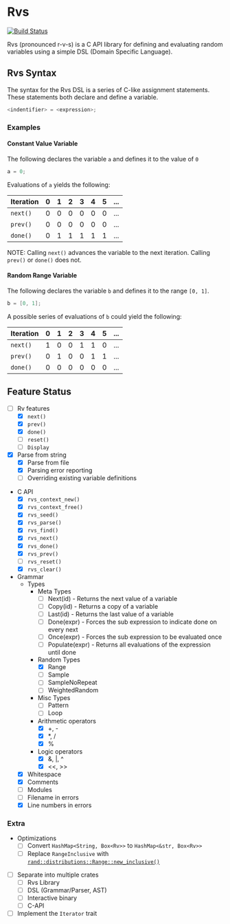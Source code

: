 # Rvs

[![Build Status](https://travis-ci.org/rfdonnelly/rvs.svg?branch=master)](https://travis-ci.org/rfdonnelly/rvs)

Rvs (pronounced r-v-s) is a C API library for defining and evaluating random
variables using a simple DSL (Domain Specific Language).

## Rvs Syntax

The syntax for the Rvs DSL is a series of C-like assignment statements.  These
statements both declare and define a variable.

```C
<indentifier> = <expression>;
```

### Examples

#### Constant Value Variable

The following declares the variable `a` and defines it to the value of `0`

```C
a = 0;
```

Evaluations of `a` yields the following:

| Iteration |  0  |  1  |  2  |  3  |  4  |  5  | ... |
| --------- | --- | --- | --- | --- | --- | --- | --- |
| `next()`  |  0  |  0  |  0  |  0  |  0  |  0  | ... |
| `prev()`  |  0  |  0  |  0  |  0  |  0  |  0  | ... |
| `done()`  |  0  |  1  |  1  |  1  |  1  |  1  | ... |

NOTE: Calling `next()` advances the variable to the next iteration.  Calling
`prev()` or `done()` does not.

#### Random Range Variable

The following declares the variable `b` and defines it to the range `[0,
1]`.

```C
b = [0, 1];
```

A possible series of evaluations of `b` could yield the following:

| Iteration |  0  |  1  |  2  |  3  |  4  |  5  | ... |
| --------- | --- | --- | --- | --- | --- | --- | --- |
| `next()`  |  1  |  0  |  0  |  1  |  1  |  0  | ... |
| `prev()`  |  0  |  1  |  0  |  0  |  1  |  1  | ... |
| `done()`  |  0  |  0  |  0  |  0  |  0  |  0  | ... |

## Feature Status

* [ ] Rv features
  * [x] `next()`
  * [x] `prev()`
  * [x] `done()`
  * [ ] `reset()`
  * [ ] `Display`

* [x] Parse from string
  * [x] Parse from file
  * [x] Parsing error reporting
  * [ ] Overriding existing variable definitions

* C API
  * [x] `rvs_context_new()`
  * [x] `rvs_context_free()`
  * [x] `rvs_seed()`
  * [x] `rvs_parse()`
  * [x] `rvs_find()`
  * [x] `rvs_next()`
  * [x] `rvs_done()`
  * [x] `rvs_prev()`
  * [ ] `rvs_reset()`
  * [x] `rvs_clear()`

* Grammar
  * Types
    * Meta Types
      * [ ] Next(id) - Returns the next value of a variable
      * [ ] Copy(id) - Returns a copy of a variable
      * [ ] Last(id) - Returns the last value of a variable
      * [ ] Done(expr) - Forces the sub expression to indicate done on every next
      * [ ] Once(expr) - Forces the sub expression to be evaluated once
      * [ ] Populate(expr) - Returns all evaluations of the expression until done
    * Random Types
      * [x] Range
      * [ ] Sample
      * [ ] SampleNoRepeat
      * [ ] WeightedRandom
    * Misc Types
      * [ ] Pattern
      * [ ] Loop
    * Arithmetic operators
      * [x] +, -
      * [x] *, /
      * [x] %
    * Logic operators
      * [x] &, |, ^
      * [x] <<, >>
  * [x] Whitespace
  * [x] Comments
  * [ ] Modules
  * [ ] Filename in errors
  * [x] Line numbers in errors

### Extra

* Optimizations
  * [ ] Convert `HashMap<String, Box<Rv>>` to `HashMap<&str, Box<Rv>>`
  * [ ] Replace `RangeInclusive` with
    [`rand::distributions::Range::new_inclusive()`](https://github.com/rust-lang-nursery/rand/issues/188)
* [ ] Separate into multiple crates
  * [ ] Rvs Library
  * [ ] DSL (Grammar/Parser, AST)
  * [ ] Interactive binary
  * [ ] C-API
* [ ] Implement the `Iterator` trait
